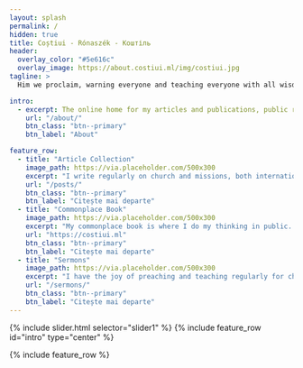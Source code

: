 ```yaml
---
layout: splash
permalink: /
hidden: true
title: Coștiui - Rónaszék - Коштіль
header:
  overlay_color: "#5e616c"
  overlay_image: https://about.costiui.ml/img/costiui.jpg
tagline: >
  Him we proclaim, warning everyone and teaching everyone with all wisdom, that we may present everyone mature in Christ.<br/> ~ Colossians 1:28

intro: 
  - excerpt: The online home for my articles and publications, public research notes, and the projects about which I am most excited.
    url: "/about/"
    btn_class: "btn--primary"
    btn_label: "About"

feature_row:
  - title: "Article Collection"
    image_path: https://via.placeholder.com/500x300
    excerpt: "I write regularly on church and missions, both international and North American. You can find all of my articles here by year."
    url: "/posts/"
    btn_class: "btn--primary"
    btn_label: "Citește mai departe"
  - title: "Commonplace Book"
    image_path: https://via.placeholder.com/500x300
    excerpt: "My commonplace book is where I do my thinking in public. You can explore my public notes on any number of topics."
    url: "https://costiui.ml"
    btn_class: "btn--primary"
    btn_label: "Citește mai departe"
  - title: "Sermons"
    image_path: https://via.placeholder.com/500x300
    excerpt: "I have the joy of preaching and teaching regularly for churches and events. View a collection of my recent sermons and videos."
    url: "/sermons/"
    btn_class: "btn--primary"
    btn_label: "Citește mai departe"      
---
```

{% include slider.html selector="slider1" %}
{% include feature_row id="intro" type="center" %}

{% include feature_row %}
